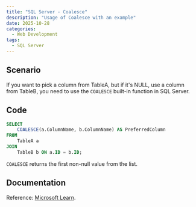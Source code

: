 ```yaml
---
title: "SQL Server - Coalesce"
description: "Usage of Coalesce with an example"
date: 2025-10-28
categories:
  - Web Development
tags:
  - SQL Server
---
```


## Scenario

If you want to pick a column from TableA, but if it's NULL, use a column from TableB, you need to use the `COALESCE` built-in function in SQL Server.

## Code

```sql
SELECT
    COALESCE(a.ColumnName, b.ColumnName) AS PreferredColumn
FROM
    TableA a
JOIN
    TableB b ON a.ID = b.ID;
```

`COALESCE` returns the first non-null value from the list.

## Documentation

Reference: [Microsoft Learn](https://learn.microsoft.com/en-us/sql/t-sql/language-elements/coalesce-transact-sql).
